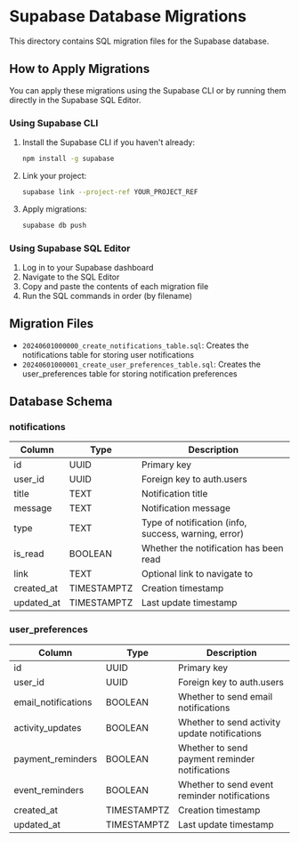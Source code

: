 # Supabase Database Migrations

This directory contains SQL migration files for the Supabase database.

## How to Apply Migrations

You can apply these migrations using the Supabase CLI or by running them directly in the Supabase SQL Editor.

### Using Supabase CLI

1. Install the Supabase CLI if you haven't already:
   ```bash
   npm install -g supabase
   ```

2. Link your project:
   ```bash
   supabase link --project-ref YOUR_PROJECT_REF
   ```

3. Apply migrations:
   ```bash
   supabase db push
   ```

### Using Supabase SQL Editor

1. Log in to your Supabase dashboard
2. Navigate to the SQL Editor
3. Copy and paste the contents of each migration file
4. Run the SQL commands in order (by filename)

## Migration Files

- `20240601000000_create_notifications_table.sql`: Creates the notifications table for storing user notifications
- `20240601000001_create_user_preferences_table.sql`: Creates the user_preferences table for storing notification preferences

## Database Schema

### notifications

| Column     | Type        | Description                                   |
|------------|-------------|-----------------------------------------------|
| id         | UUID        | Primary key                                   |
| user_id    | UUID        | Foreign key to auth.users                     |
| title      | TEXT        | Notification title                            |
| message    | TEXT        | Notification message                          |
| type       | TEXT        | Type of notification (info, success, warning, error) |
| is_read    | BOOLEAN     | Whether the notification has been read        |
| link       | TEXT        | Optional link to navigate to                  |
| created_at | TIMESTAMPTZ | Creation timestamp                            |
| updated_at | TIMESTAMPTZ | Last update timestamp                         |

### user_preferences

| Column              | Type        | Description                                   |
|---------------------|-------------|-----------------------------------------------|
| id                  | UUID        | Primary key                                   |
| user_id             | UUID        | Foreign key to auth.users                     |
| email_notifications | BOOLEAN     | Whether to send email notifications           |
| activity_updates    | BOOLEAN     | Whether to send activity update notifications |
| payment_reminders   | BOOLEAN     | Whether to send payment reminder notifications|
| event_reminders     | BOOLEAN     | Whether to send event reminder notifications  |
| created_at          | TIMESTAMPTZ | Creation timestamp                            |
| updated_at          | TIMESTAMPTZ | Last update timestamp                         |
